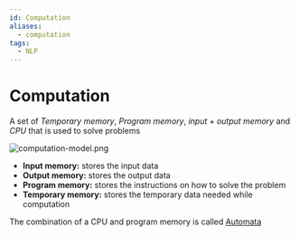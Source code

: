 ```yaml
---
id: Computation
aliases:
  - computation
tags:
  - NLP
---
```


# Computation
A set of _Temporary memory_, _Program memory_, _input + output memory_ and _CPU_ that is used to solve problems

![computation-model.png](computation-model.png)

- **Input memory:** stores the input data
- **Output memory:** stores the output data
- **Program memory:** stores the instructions on how to solve the problem
- **Temporary memory:** stores the temporary data needed while computation

The combination of a CPU and program memory is called [Automata](NLP/1707911412-Automata.md)
